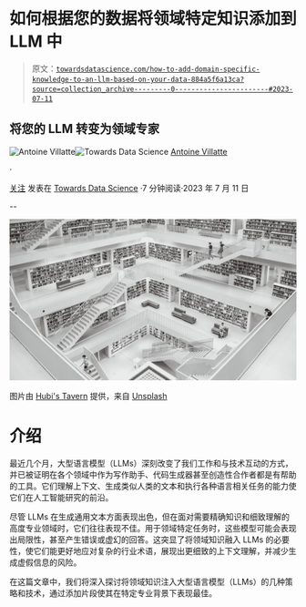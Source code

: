 # 如何根据您的数据将领域特定知识添加到 LLM 中

> 原文：[`towardsdatascience.com/how-to-add-domain-specific-knowledge-to-an-llm-based-on-your-data-884a5f6a13ca?source=collection_archive---------0-----------------------#2023-07-11`](https://towardsdatascience.com/how-to-add-domain-specific-knowledge-to-an-llm-based-on-your-data-884a5f6a13ca?source=collection_archive---------0-----------------------#2023-07-11)

## 将您的 LLM 转变为领域专家

[](https://medium.com/@villatteantoine?source=post_page-----884a5f6a13ca--------------------------------)![Antoine Villatte](https://medium.com/@villatteantoine?source=post_page-----884a5f6a13ca--------------------------------)[](https://towardsdatascience.com/?source=post_page-----884a5f6a13ca--------------------------------)![Towards Data Science](https://towardsdatascience.com/?source=post_page-----884a5f6a13ca--------------------------------) [Antoine Villatte](https://medium.com/@villatteantoine?source=post_page-----884a5f6a13ca--------------------------------)

·

[关注](https://medium.com/m/signin?actionUrl=https%3A%2F%2Fmedium.com%2F_%2Fsubscribe%2Fuser%2Ff24fe466e328&operation=register&redirect=https%3A%2F%2Ftowardsdatascience.com%2Fhow-to-add-domain-specific-knowledge-to-an-llm-based-on-your-data-884a5f6a13ca&user=Antoine+Villatte&userId=f24fe466e328&source=post_page-f24fe466e328----884a5f6a13ca---------------------post_header-----------) 发表在 [Towards Data Science](https://towardsdatascience.com/?source=post_page-----884a5f6a13ca--------------------------------) ·7 分钟阅读·2023 年 7 月 11 日[](https://medium.com/m/signin?actionUrl=https%3A%2F%2Fmedium.com%2F_%2Fvote%2Ftowards-data-science%2F884a5f6a13ca&operation=register&redirect=https%3A%2F%2Ftowardsdatascience.com%2Fhow-to-add-domain-specific-knowledge-to-an-llm-based-on-your-data-884a5f6a13ca&user=Antoine+Villatte&userId=f24fe466e328&source=-----884a5f6a13ca---------------------clap_footer-----------)

--

[](https://medium.com/m/signin?actionUrl=https%3A%2F%2Fmedium.com%2F_%2Fbookmark%2Fp%2F884a5f6a13ca&operation=register&redirect=https%3A%2F%2Ftowardsdatascience.com%2Fhow-to-add-domain-specific-knowledge-to-an-llm-based-on-your-data-884a5f6a13ca&source=-----884a5f6a13ca---------------------bookmark_footer-----------)![](img/ee90d509f6eef9303c8de7b2790e1f9e.png)

图片由 [Hubi's Tavern](https://unsplash.com/fr/@hubistavern?utm_source=medium&utm_medium=referral) 提供，来自 [Unsplash](https://unsplash.com/?utm_source=medium&utm_medium=referral)

# 介绍

最近几个月，大型语言模型（LLMs）深刻改变了我们工作和与技术互动的方式，并已被证明在各个领域中作为写作助手、代码生成器甚至创造性合作者都是有帮助的工具。它们理解上下文、生成类似人类的文本和执行各种语言相关任务的能力使它们在人工智能研究的前沿。

尽管 LLMs 在生成通用文本方面表现出色，但在面对需要精确知识和细致理解的高度专业领域时，它们往往表现不佳。用于领域特定任务时，这些模型可能会表现出局限性，甚至产生错误或虚幻的回答。这突显了将领域知识融入 LLMs 的必要性，使它们能更好地应对复杂的行业术语，展现出更细致的上下文理解，并减少生成虚假信息的风险。

在这篇文章中，我们将深入探讨将领域知识注入大型语言模型（LLMs）的几种策略和技术，通过添加片段使其在特定专业背景下表现最佳。

